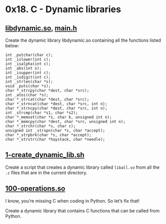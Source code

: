 # 0x18. C - Dynamic libraries

## [libdynamic.so](./libdynamic.so), [main.h](./main.h)
Create the dynamic library libdynamic.so containing all the functions listed below:
```
int _putchar(char c);
int _islower(int c);
int _isalpha(int c);
int _abs(int n);
int _isupper(int c);
int _isdigit(int c);
int _strlen(char *s);
void _puts(char *s);
char *_strcpy(char *dest, char *src);
int _atoi(char *s);
char *_strcat(char *dest, char *src);
char *_strncat(char *dest, char *src, int n);
char *_strncpy(char *dest, char *src, int n);
int _strcmp(char *s1, char *s2);
char *_memset(char *s, char b, unsigned int n);
char *_memcpy(char *dest, char *src, unsigned int n);
char *_strchr(char *s, char c);
unsigned int _strspn(char *s, char *accept);
char *_strpbrk(char *s, char *accept);
char *_strstr(char *haystack, char *needle);
```

## [1-create_dynamic_lib.sh](./1-create_dynamic_lib.sh)
Create a script that creates a dynamic library called `liball.so` from all the `.c` files that are in the current directory.

## [100-operations.so](./100-operations.so)
I know, you’re missing C when coding in Python. So let’s fix that!

Create a dynamic library that contains C functions that can be called from Python.
